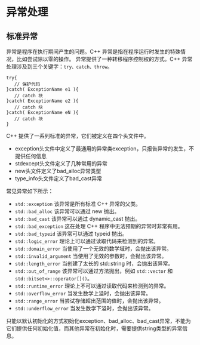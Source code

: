 # 异常处理


## 标准异常

异常是程序在执行期间产生的问题。C++ 异常是指在程序运行时发生的特殊情况，比如尝试除以零的操作。
异常提供了一种转移程序控制权的方式。C++ 异常处理涉及到三个关键字：`try、catch、throw`。

```
try{
   // 保护代码
}catch( ExceptionName e1 ){
   // catch 块
}catch( ExceptionName e2 ){
   // catch 块
}catch( ExceptionName eN ){
   // catch 块
}
```


C++ 提供了一系列标准的异常，它们被定义在四个头文件中。

- exception头文件中定义了最通用的异常类exception，只报告异常的发生，不提供任何信息
- stdexcept头文件定义了几种常用的异常
- new头文件定义了bad_alloc异常类型
- type_info头文件定义了bad_cast异常

常见异常如下所示：

- `std::exception`	该异常是所有标准 C++ 异常的父类。
- `std::bad_alloc`	该异常可以通过 new 抛出。
- `std::bad_cast`	该异常可以通过 dynamic_cast 抛出。
- `std::bad_exception`	这在处理 C++ 程序中无法预期的异常时非常有用。
- `std::bad_typeid`	该异常可以通过 typeid 抛出。
- `std::logic_error`	理论上可以通过读取代码来检测到的异常。
- `std::domain_error`	当使用了一个无效的数学域时，会抛出该异常。
- `std::invalid_argument`	当使用了无效的参数时，会抛出该异常。
- `std::length_error`	当创建了太长的 std::string 时，会抛出该异常。
- `std::out_of_range`	该异常可以通过方法抛出，例如 `std::vector` 和 `std::bitset<>::operator[]()`。
- `std::runtime_error`	理论上不可以通过读取代码来检测到的异常。
- `std::overflow_error`	当发生数学上溢时，会抛出该异常。
- `std::range_error`	当尝试存储超出范围的值时，会抛出该异常。
- `std::underflow_error`	当发生数学下溢时，会抛出该异常。	

只能以默认初始化的方式初始化exception、bad_alloc、bad_cast异常，不能为它们提供任何初始化值，而其他异常在初始化时，需要提供string类型的异常信息。
